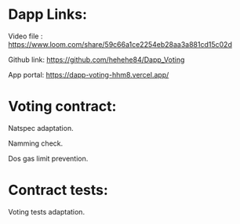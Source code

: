 # Dapp Links:

Video file : https://www.loom.com/share/59c66a1ce2254eb28aa3a881cd15c02d

Github link: https://github.com/hehehe84/Dapp_Voting

App portal: https://dapp-voting-hhm8.vercel.app/


# Voting contract:

Natspec adaptation.

Namming check.

Dos gas limit prevention.

# Contract tests:

Voting tests adaptation.